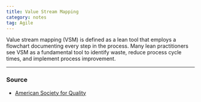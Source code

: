 ```yaml
---
title: Value Stream Mapping
category: notes
tag: Agile
---
```


Value stream mapping (VSM) is defined as a lean tool that employs a flowchart documenting every step in the process. Many lean practitioners see VSM as a fundamental tool to identify waste, reduce process cycle times, and implement process improvement. 

--- 
### Source
- [American Society for Quality](https://asq.org/quality-resources/lean/value-stream-mapping)